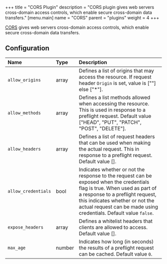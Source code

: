 +++
title = "CORS Plugin"
description = "CORS plugin gives web servers cross-domain access controls, which enable secure cross-domain data transfers."
[menu.main]
  name = "CORS"
  parent = "plugins"
  weight = 4
+++

[CORS](http://www.w3.org/TR/cors) gives web servers cross-domain access controls,
which enable secure cross-domain data transfers.

## Configuration

Name | Type | Description
:--- | :--- | :----------
`allow_origins` | array | Defines a list of origins that may access the resource. If request header `Origin` is set, value is ["<Origin>"] else ["\*"].
`allow_methods` | array | Defines a list methods allowed when accessing the resource. This is used in response to a preflight request. Default value ["HEAD", "PUT", "PATCH", "POST", "DELETE"].
`allow_headers` | array | Defines a list of request headers that can be used when making the actual request. This in response to a preflight request. Default value [].
`allow_credentials` | bool | Indicates whether or not the response to the request can be exposed when the credentials flag is true. When used as part of a response to a preflight request, this indicates whether or not the  actual request can be made using credentials. Default value `false`.
`expose_headers` | array | Defines a whitelist headers that clients are allowed to access. Default value [].
`max_age` | number | Indicates how long (in seconds) the results of a preflight request can be cached. Default value `0`.
